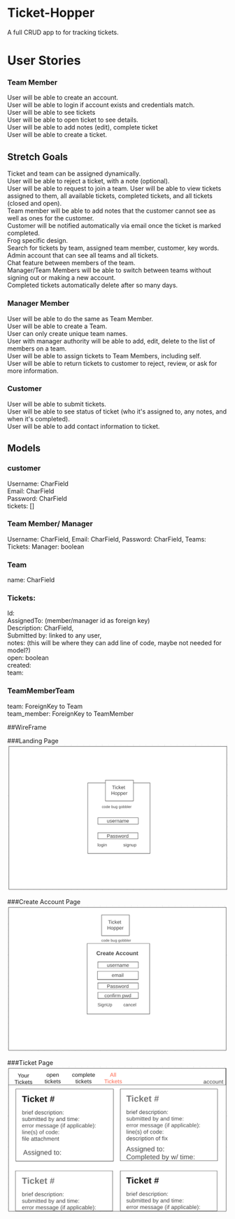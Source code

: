 # Ticket-Hopper

A full CRUD app to for tracking tickets. 

# User Stories  
### Team Member 
User will be able to create an account.   
User will be able to login if account exists and credentials match.  
User will be able to see tickets   
User will be able to open ticket to see details.   
User will be able to add notes (edit), complete ticket  
User will be able to create a ticket. 




## Stretch Goals
Ticket and team can be assigned dynamically.    
User will be able to reject a ticket, with a note (optional).     
User will be able to request to join a team. 
User will be able to view tickets assigned to them, all available tickets, completed tickets, and all tickets (closed and open).    
Team member will be able to add notes that the customer cannot see as well as ones for the customer.      
Customer will be notified automatically via email once the ticket is marked completed.       
Frog specific design.        
Search for tickets by team, assigned team member, customer, key words.       
Admin account that can see all teams and all tickets.      
Chat feature between members of the team.          
Manager/Team Members will be able to switch between teams without signing out or making a new account.      
Completed tickets automatically delete after so many days.                


### Manager Member 
User will be able to do the same as Team Member.   
User will be able to create a Team.      
User can only create unique team names.            
User with manager authority will be able to add, edit, delete to the list of members on a team.   
User will be able to assign tickets to Team Members, including self.    
User will be able to return tickets to customer to reject, review, or ask for more information.   

### Customer
User will be able to submit tickets.      
User will be able to see status of ticket (who it's assigned to, any notes, and when it's completed).      
User will be able to add contact information to ticket.   

## Models

### customer
Username: CharField   
Email: CharField   
Password: CharField   
tickets: []      

### Team Member/ Manager   
Username: CharField,
Email: CharField,
Password: CharField,
Teams:
Tickets:
Manager: boolean   

### Team
name: CharField   


### Tickets:   
Id:   
AssignedTo: (member/manager id as foreign key)   
Description: CharField,   
Submitted by: linked to any user,   
notes: (this will be where they can add line of code, maybe not needed for model?)   
open: boolean   
created:   
team:   

### TeamMemberTeam
team: ForeignKey to Team    
team_member: ForeignKey to TeamMember   

##WireFrame

###Landing Page   
![Landing Page](/images/Landing-Page.png)      

###Create Account Page   
![Create Account](/images/Create-Account.png)  

###Ticket Page
![Ticket Page](/images/All-Tickets.png)  









